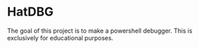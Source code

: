 # HatDBG
The goal of this project is to make a powershell debugger. This is exclusively for educational purposes.
